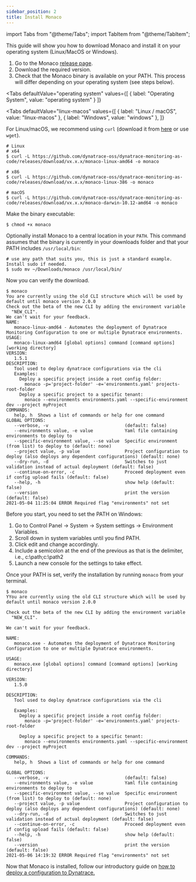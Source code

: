 ```yaml
---
sidebar_position: 2
title: Install Monaco
---
```


import Tabs from "@theme/Tabs";
import TabItem from "@theme/TabItem";

This guide will show you how to download Monaco and install it on your operating system (Linux/MacOS or Windows).

1.	Go to the Monaco [release page](https://github.com/dynatrace-oss/dynatrace-monitoring-as-code/releases).
2.	Download the required version.
3.	Check that the Monaco binary is available on your PATH. This process will differ depending on your operating system (see steps below). 

<Tabs
  defaultValue="operating system"
  values={[
    { label: "Operating System", value: "operating system" }
  ]}
>
  <TabItem value="operating system">

<Tabs
  defaultValue="linux-macos"
  values={[
    { label: "Linux / macOS", value: "linux-macos" },
    { label: "Windows", value: "windows" },
  ]}
>
  <TabItem value="linux-macos">

For Linux/macOS, we recommend using `curl` (download it from [here](https://curl.se/) or use `wget`).

```shell
# Linux
# x64
$ curl -L https://github.com/dynatrace-oss/dynatrace-monitoring-as-code/releases/download/vx.x.x/monaco-linux-amd64 -o monaco

# x86
$ curl -L https://github.com/dynatrace-oss/dynatrace-monitoring-as-code/releases/download/vx.x.x/monaco-linux-386 -o monaco

# macOS
$ curl -L https://github.com/dynatrace-oss/dynatrace-monitoring-as-code/releases/download/vx.x.x/monaco-darwin-10.12-amd64 -o monaco
```

Make the binary executable:

```shell
$ chmod +x monaco
```

Optionally install Monaco to a central location in your `PATH`.
This command assumes that the binary is currently in your downloads folder and that your PATH includes `/usr/local/bin`:

```shell
# use any path that suits you, this is just a standard example. Install sudo if needed.
$ sudo mv ~/Downloads/monaco /usr/local/bin/
```

Now you can verify the download. 

```shell
$ monaco
You are currently using the old CLI structure which will be used by
default until monaco version 2.0.0
Check out the beta of the new CLI by adding the environment variable
  "NEW_CLI".
We can't wait for your feedback.
NAME:
   monaco-linux-amd64 - Automates the deployment of Dynatrace Monitoring Configuration to one or multiple Dynatrace environments.
USAGE:
   monaco-linux-amd64 [global options] command [command options] [working directory]
VERSION:
   1.5.1
DESCRIPTION:
   Tool used to deploy dynatrace configurations via the cli
   Examples:
     Deploy a specific project inside a root config folder:
       monaco -p='project-folder' -e='environments.yaml' projects-root-folder
     Deploy a specific project to a specific tenant:
       monaco --environments environments.yaml --specific-environment dev --project myProject
COMMANDS:
   help, h  Shows a list of commands or help for one command
GLOBAL OPTIONS:
   --verbose, -v                             (default: false)
   --environments value, -e value            Yaml file containing environments to deploy to
   --specific-environment value, --se value  Specific environment (from list) to deploy to (default: none)
   --project value, -p value                 Project configuration to deploy (also deploys any dependent configurations) (default: none)
   --dry-run, -d                             Switches to just validation instead of actual deployment (default: false)
   --continue-on-error, -c                   Proceed deployment even if config upload fails (default: false)
   --help, -h                                show help (default: false)
   --version                                 print the version (default: false)
2021-05-04 11:25:04 ERROR Required flag "environments" not set
```

  </TabItem>
  <TabItem value="windows">

Before you start, you need to set the PATH on Windows: 

1.	Go to Control Panel -> System -> System settings -> Environment Variables.
2.	Scroll down in system variables until you find PATH.
3.	Click edit and change accordingly.
4.	Include a semicolon at the end of the previous as that is the delimiter, i.e., c:\path;c:\path2
5.	Launch a new console for the settings to take effect.

Once your PATH is set, verify the installation by running `monaco` from your terminal. 

```shell
$ monaco
YYou are currently using the old CLI structure which will be used by
default until monaco version 2.0.0

Check out the beta of the new CLI by adding the environment variable
  "NEW_CLI".

We can't wait for your feedback.

NAME:
   monaco.exe - Automates the deployment of Dynatrace Monitoring Configuration to one or multiple Dynatrace environments.

USAGE:
   monaco.exe [global options] command [command options] [working directory]

VERSION:
   1.5.0

DESCRIPTION:
   Tool used to deploy dynatrace configurations via the cli

   Examples:
     Deploy a specific project inside a root config folder:
       monaco -p='project-folder' -e='environments.yaml' projects-root-folder

     Deploy a specific project to a specific tenant:
       monaco --environments environments.yaml --specific-environment dev --project myProject

COMMANDS:
   help, h  Shows a list of commands or help for one command

GLOBAL OPTIONS:
   --verbose, -v                             (default: false)
   --environments value, -e value            Yaml file containing environments to deploy to
   --specific-environment value, --se value  Specific environment (from list) to deploy to (default: none)
   --project value, -p value                 Project configuration to deploy (also deploys any dependent configurations) (default: none)
   --dry-run, -d                             Switches to just validation instead of actual deployment (default: false)
   --continue-on-error, -c                   Proceed deployment even if config upload fails (default: false)
   --help, -h                                show help (default: false)
   --version                                 print the version (default: false)
2021-05-06 14:19:32 ERROR Required flag "environments" not set
```

  </TabItem>
</Tabs>
  </TabItem>
</Tabs>

Now that Monaco is installed, follow our introductory guide on [how to deploy a configuration to Dynatrace.](../configuration/deploy_configuration)